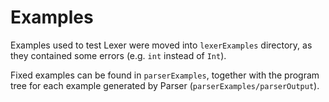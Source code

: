 # Examples

Examples used to test Lexer were moved into `lexerExamples` directory, as they contained some errors (e.g. `int` instead of `Int`).

Fixed examples can be found in `parserExamples`, together with the program tree for each example generated by Parser (`parserExamples/parserOutput`).